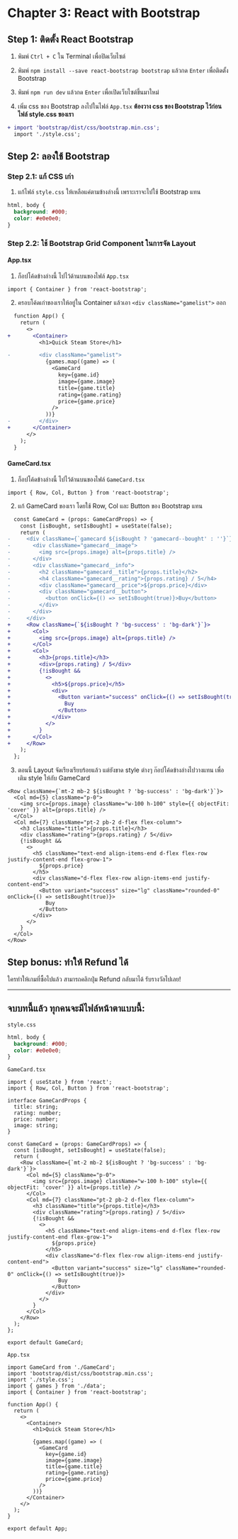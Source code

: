# Chapter 3: React with Bootstrap

## Step 1: ติดตั้ง React Bootstrap
1. พิมพ์ `Ctrl + C` ใน Terminal เพื่อปิดเว็บไซต์
2. พิมพ์ `npm install --save react-bootstrap bootstrap` แล้วกด `Enter` เพื่อติดตั้ง Bootstrap
3. พิมพ์ `npm run dev` แล้วกด `Enter` เพื่อเปิดเว็บไซต์ขึ้นมาใหม่

4. เพิ่ม css ของ Bootstrap ลงไปในไฟล์ `App.tsx`
**ต้องวาง css ของ Bootstrap ไว้ก่อนไฟล์ style.css ของเรา**

```diff
+ import 'bootstrap/dist/css/bootstrap.min.css';
  import './style.css';
```

## Step 2: ลองใช้ Bootstrap

### Step 2.1: แก้ CSS เก่า

1. แก้ไฟล์ `style.css` ให้เหลือแค่ตามข้างล่างนี้ เพราะเราจะไปใช้ Bootstrap แทน

```css
html, body {
  background: #000;
  color: #e0e0e0;
}
```

### Step 2.2: ใช้ Bootstrap Grid Component ในการจัด Layout

#### App.tsx

1. ก็อปโค้ดข้างล่างนี้ ไปไว้ด้านบนของไฟล์ `App.tsx`

```tsx
import { Container } from 'react-bootstrap';
```

2. ครอบโค้ดเก่าของเราให้อยู่ใน Container แล้วเอา `<div className="gamelist">` ออก

```diff
  function App() {
    return (
      <>
+       <Container>
          <h1>Quick Steam Store</h1>

-         <div className="gamelist">
            {games.map((game) => (
              <GameCard
                key={game.id}
                image={game.image}
                title={game.title}
                rating={game.rating}
                price={game.price}
              />
            ))}
-         </div>
+       </Container>
      </>
    );
  }
```

#### GameCard.tsx

1. ก็อปโค้ดข้างล่างนี้ ไปไว้ด้านบนของไฟล์ `GameCard.tsx`

```tsx
import { Row, Col, Button } from 'react-bootstrap';
```

2. แก้ GameCard ของเรา โดยใช้ Row, Col และ Button ของ Bootstrap แทน

```diff
  const GameCard = (props: GameCardProps) => {
    const [isBought, setIsBought] = useState(false);
    return (
-     <div className={`gamecard ${isBought ? 'gamecard--bought' : ''}`}>
-       <div className="gamecard__image">
-         <img src={props.image} alt={props.title} />
-       </div>
-       <div className="gamecard__info">
-         <h2 className="gamecard__title">{props.title}</h2>
-         <h4 className="gamecard__rating">{props.rating} / 5</h4>
-         <div className="gamecard__price">${props.price}</div>
-         <div className="gamecard__button">
-           <button onClick={() => setIsBought(true)}>Buy</button>
-         </div>
-       </div>
-     </div>
+     <Row className={`${isBought ? 'bg-success' : 'bg-dark'}`}>
+       <Col>
+         <img src={props.image} alt={props.title} />
+       </Col>
+       <Col>
+         <h3>{props.title}</h3>
+         <div>{props.rating} / 5</div>
+         {!isBought &&
+           <>
+             <h5>${props.price}</h5>
+             <div>
+               <Button variant="success" onClick={() => setIsBought(true)}>
+                 Buy
+               </Button>
+             </div>
+           </>
+         }
+       </Col>
+     </Row>
    );
  };
```

3. ตอนนี้ Layout จัดเรียงเรียบร้อยแล้ว แต่ยังขาด style ต่างๆ
ก๊อปโค้ดข้างล่างไปวางแทน เพื่อเติม style ให้กับ GameCard


```tsx
<Row className={`mt-2 mb-2 ${isBought ? 'bg-success' : 'bg-dark'}`}>
  <Col md={5} className="p-0">
    <img src={props.image} className="w-100 h-100" style={{ objectFit: 'cover' }} alt={props.title} />
  </Col>
  <Col md={7} className="pt-2 pb-2 d-flex flex-column">
    <h3 className="title">{props.title}</h3>
    <div className="rating">{props.rating} / 5</div>
    {!isBought &&
      <>
        <h5 className="text-end align-items-end d-flex flex-row justify-content-end flex-grow-1">
          ${props.price}
        </h5>
        <div className="d-flex flex-row align-items-end justify-content-end">
          <Button variant="success" size="lg" className="rounded-0" onClick={() => setIsBought(true)}>
            Buy
          </Button>
        </div>
      </>
    }
  </Col>
</Row>
```

## Step bonus: ทำให้ Refund ได้

ใครทำให้เกมที่ซื้อไปแล้ว สามารถคลิกปุ่ม Refund กลับมาได้ รับรางวัลไปเลย!

---

## จบบทนี้แล้ว ทุกคนจะมีไฟล์หน้าตาแบบนี้:

`style.css`

```css
html, body {
  background: #000;
  color: #e0e0e0;
}
```

`GameCard.tsx`

```tsx
import { useState } from 'react';
import { Row, Col, Button } from 'react-bootstrap';

interface GameCardProps {
  title: string;
  rating: number;
  price: number;
  image: string;
}

const GameCard = (props: GameCardProps) => {
  const [isBought, setIsBought] = useState(false);
  return (
    <Row className={`mt-2 mb-2 ${isBought ? 'bg-success' : 'bg-dark'}`}>
      <Col md={5} className="p-0">
        <img src={props.image} className="w-100 h-100" style={{ objectFit: 'cover' }} alt={props.title} />
      </Col>
      <Col md={7} className="pt-2 pb-2 d-flex flex-column">
        <h3 className="title">{props.title}</h3>
        <div className="rating">{props.rating} / 5</div>
        {!isBought &&
          <>
            <h5 className="text-end align-items-end d-flex flex-row justify-content-end flex-grow-1">
              ${props.price}
            </h5>
            <div className="d-flex flex-row align-items-end justify-content-end">
              <Button variant="success" size="lg" className="rounded-0" onClick={() => setIsBought(true)}>
                Buy
              </Button>
            </div>
          </>
        }
      </Col>
    </Row>
  );
};

export default GameCard;
```

`App.tsx`

```tsx
import GameCard from './GameCard';
import 'bootstrap/dist/css/bootstrap.min.css';
import './style.css';
import { games } from './data';
import { Container } from 'react-bootstrap';

function App() {
  return (
    <>
      <Container>
        <h1>Quick Steam Store</h1>

        {games.map((game) => (
          <GameCard
            key={game.id}
            image={game.image}
            title={game.title}
            rating={game.rating}
            price={game.price}
          />
        ))}
      </Container>
    </>
  );
}

export default App;
```
